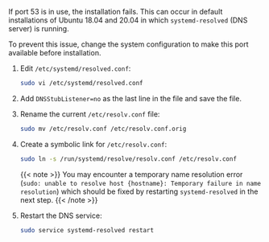 If port 53 is in use, the installation fails. This can occur in
default installations of Ubuntu 18.04 and 20.04 in which `systemd-resolved` (DNS server) is running.

To prevent this issue, change the system configuration to make this port available
before installation.

1. Edit `/etc/systemd/resolved.conf`: 

    ```sh
    sudo vi /etc/systemd/resolved.conf
    ```

1. Add `DNSStubListener=no` as the last line in the file and save the file.

1. Rename the current `/etc/resolv.conf` file:

    ```sh
    sudo mv /etc/resolv.conf /etc/resolv.conf.orig
    ```

1. Create a symbolic link for `/etc/resolv.conf`:

    ```sh
    sudo ln -s /run/systemd/resolve/resolv.conf /etc/resolv.conf
    ```

    {{< note >}}
    You may encounter a temporary name resolution error (`sudo: unable to resolve host {hostname}: Temporary failure in name resolution`) which should be fixed by restarting `systemd-resolved` in the next step.
    {{< /note >}}

2. Restart the DNS service:

    ```sh
    sudo service systemd-resolved restart
    ```
